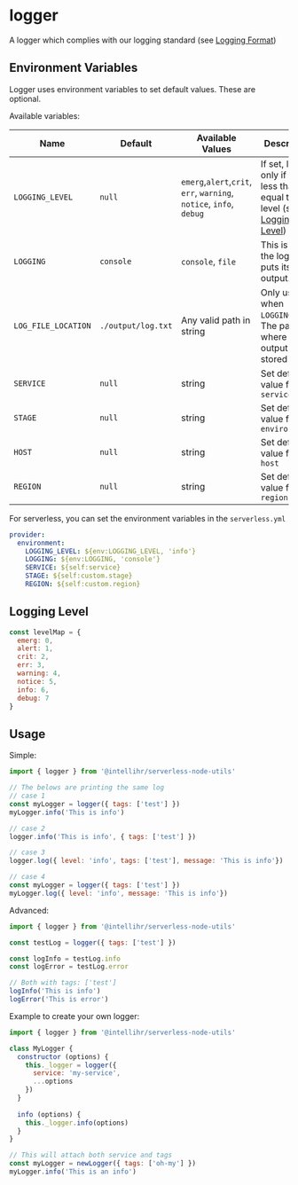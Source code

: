# logger

A logger which complies with our logging standard (see [Logging Format](https://intellihr.atlassian.net/wiki/spaces/DG/pages/284983300/Logging+Format))

## Environment Variables

Logger uses environment variables to set default values. These are optional.

Available variables:

| Name | Default | Available Values | Description |
| ---- | ------- | ---------------- | ----------- |
| `LOGGING_LEVEL`    | `null`   | `emerg`,`alert`,`crit`, `err`, `warning`, `notice`, `info`, `debug` | If set, log only if `level` less than or equal to this level (see: [Logging Level](#logging-level)) |  
| `LOGGING`          | `console` | `console`, `file` | This is where the logger puts its output. |
| `LOG_FILE_LOCATION`| `./output/log.txt` | Any valid path in string | Only used when `LOGGING=file`. The path where the output log is stored |
| `SERVICE`          | `null` | string | Set default value for `service` |
| `STAGE`            | `null` | string | Set default value for `environment` |
| `HOST`             | `null` | string | Set default value for `host` |
| `REGION`           | `null` | string | Set default value for `region` |

For serverless, you can set the environment variables in the `serverless.yml`

```yml
provider:
  environment:
    LOGGING_LEVEL: ${env:LOGGING_LEVEL, 'info'}
    LOGGING: ${env:LOGGING, 'console'}
    SERVICE: ${self:service}
    STAGE: ${self:custom.stage}
    REGION: ${self:custom.region}
```

## Logging Level
```javascript
const levelMap = {
  emerg: 0,
  alert: 1,
  crit: 2,
  err: 3,
  warning: 4,
  notice: 5,
  info: 6,
  debug: 7
}
```

## Usage

Simple:
``` js
import { logger } from '@intellihr/serverless-node-utils'

// The belows are printing the same log
// case 1
const myLogger = logger({ tags: ['test'] })
myLogger.info('This is info')

// case 2
logger.info('This is info', { tags: ['test'] })

// case 3
logger.log({ level: 'info', tags: ['test'], message: 'This is info'})

// case 4
const myLogger = logger({ tags: ['test'] })
myLogger.log({ level: 'info', message: 'This is info'})
```

Advanced:
```javascript
import { logger } from '@intellihr/serverless-node-utils'

const testLog = logger({ tags: ['test'] })

const logInfo = testLog.info
const logError = testLog.error

// Both with tags: ['test']
logInfo('This is info')
logError('This is error')
```

Example to create your own logger:
```javascript
import { logger } from '@intellihr/serverless-node-utils'

class MyLogger {
  constructor (options) {
    this._logger = logger({ 
      service: 'my-service', 
      ...options 
    })
  }
  
  info (options) {
    this._logger.info(options)
  }
}

// This will attach both service and tags
const myLogger = newLogger({ tags: ['oh-my'] })
myLogger.info('This is an info')
```
